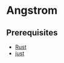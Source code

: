 # Angstrom

## Prerequisites
- [Rust](https://rustup.rs/)
- [just](https://github.com/casey/just#installation)
